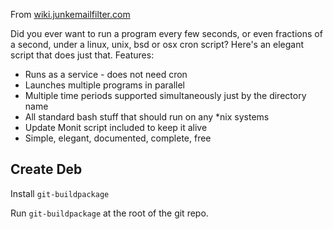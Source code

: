 From
[wiki.junkemailfilter.com](http://wiki.junkemailfilter.com/index.php/How_to_run_a_Linux_script_every_few_seconds_under_cron)


Did you ever want to run a program every few seconds, or even fractions of a
second, under a linux, unix, bsd or osx cron script? Here's an elegant script
that does just that.
Features:
* Runs as a service - does not need cron
* Launches multiple programs in parallel
* Multiple time periods supported simultaneously just by the directory name
* All standard bash stuff that should run on any *nix systems
* Update Monit script included to keep it alive
* Simple, elegant, documented, complete, free

## Create Deb

Install `git-buildpackage`

Run `git-buildpackage` at the root of the git repo.


